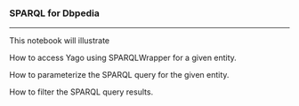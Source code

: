 
### SPARQL for Dbpedia
---------------------------------------------
This notebook will illustrate

How to access Yago using SPARQLWrapper for a given entity.

How to parameterize the SPARQL query for the given entity.

How to filter the SPARQL query results.
